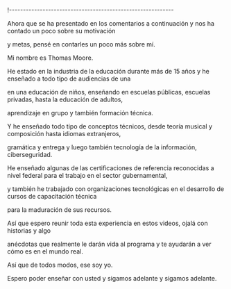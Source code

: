 !-----------------------------------------------------------

Ahora que se ha presentado en los comentarios a continuación y nos ha contado un poco sobre su motivación

y metas, pensé en contarles un poco más sobre mí.

Mi nombre es Thomas Moore.

He estado en la industria de la educación durante más de 15 años y he enseñado a todo tipo de audiencias de una

en una educación de niños, enseñando en escuelas públicas, escuelas privadas, hasta la educación de adultos,

aprendizaje en grupo y también formación técnica.

Y he enseñado todo tipo de conceptos técnicos, desde teoría musical y composición hasta idiomas extranjeros,

gramática y entrega y luego también tecnología de la información, ciberseguridad.

He enseñado algunas de las certificaciones de referencia reconocidas a nivel federal para el trabajo en el sector gubernamental,

y también he trabajado con organizaciones tecnológicas en el desarrollo de cursos de capacitación técnica

para la maduración de sus recursos.

Así que espero reunir toda esta experiencia en estos videos, ojalá con historias y algo

anécdotas que realmente le darán vida al programa y te ayudarán a ver cómo es en el mundo real.

Así que de todos modos, ese soy yo.

Espero poder enseñar con usted y sigamos adelante y sigamos adelante.